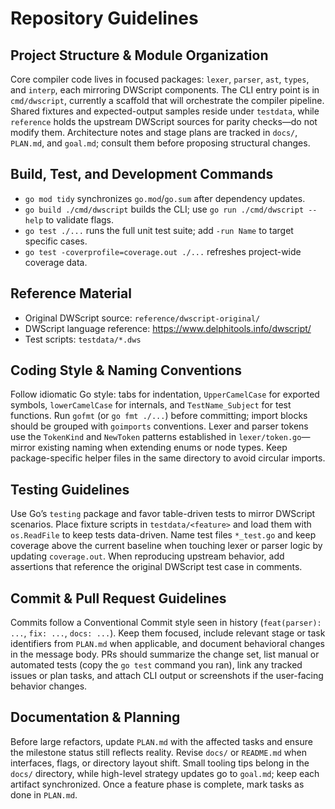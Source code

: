 # Repository Guidelines

## Project Structure & Module Organization

Core compiler code lives in focused packages: `lexer`, `parser`, `ast`, `types`, and `interp`, each mirroring DWScript components. The CLI entry point is in `cmd/dwscript`, currently a scaffold that will orchestrate the compiler pipeline. Shared fixtures and expected-output samples reside under `testdata`, while `reference` holds the upstream DWScript sources for parity checks—do not modify them. Architecture notes and stage plans are tracked in `docs/`, `PLAN.md`, and `goal.md`; consult them before proposing structural changes.

## Build, Test, and Development Commands

- `go mod tidy` synchronizes `go.mod`/`go.sum` after dependency updates.
- `go build ./cmd/dwscript` builds the CLI; use `go run ./cmd/dwscript --help` to validate flags.
- `go test ./...` runs the full unit test suite; add `-run Name` to target specific cases.
- `go test -coverprofile=coverage.out ./...` refreshes project-wide coverage data.

## Reference Material

- Original DWScript source: `reference/dwscript-original/`
- DWScript language reference: https://www.delphitools.info/dwscript/
- Test scripts: `testdata/*.dws`

## Coding Style & Naming Conventions

Follow idiomatic Go style: tabs for indentation, `UpperCamelCase` for exported symbols, `lowerCamelCase` for internals, and `TestName_Subject` for test functions. Run `gofmt` (or `go fmt ./...`) before committing; import blocks should be grouped with `goimports` conventions. Lexer and parser tokens use the `TokenKind` and `NewToken` patterns established in `lexer/token.go`—mirror existing naming when extending enums or node types. Keep package-specific helper files in the same directory to avoid circular imports.

## Testing Guidelines

Use Go’s `testing` package and favor table-driven tests to mirror DWScript scenarios. Place fixture scripts in `testdata/<feature>` and load them with `os.ReadFile` to keep tests data-driven. Name test files `*_test.go` and keep coverage above the current baseline when touching lexer or parser logic by updating `coverage.out`. When reproducing upstream behavior, add assertions that reference the original DWScript test case in comments.

## Commit & Pull Request Guidelines

Commits follow a Conventional Commit style seen in history (`feat(parser): ...`, `fix: ...`, `docs: ...`). Keep them focused, include relevant stage or task identifiers from `PLAN.md` when applicable, and document behavioral changes in the message body. PRs should summarize the change set, list manual or automated tests (copy the `go test` command you ran), link any tracked issues or plan tasks, and attach CLI output or screenshots if the user-facing behavior changes.

## Documentation & Planning

Before large refactors, update `PLAN.md` with the affected tasks and ensure the milestone status still reflects reality. Revise `docs/` or `README.md` when interfaces, flags, or directory layout shift. Small tooling tips belong in the `docs/` directory, while high-level strategy updates go to `goal.md`; keep each artifact synchronized.
Once a feature phase is complete, mark tasks as done in `PLAN.md`.
